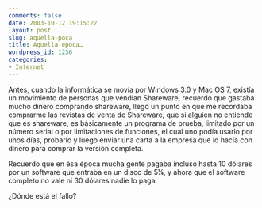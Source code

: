 ```yaml
---
comments: false
date: 2003-10-12 19:15:22
layout: post
slug: aquella-poca
title: Aquella época…
wordpress_id: 1236
categories:
- Internet
---
```


Antes, cuando la informática se movía por Windows 3.0 y Mac OS 7, existía un movimiento de personas que vendían Shareware, recuerdo que gastaba mucho dinero comprando shareware, llegó un punto en que me recordaba comprarme las revistas de venta de Shareware, que si alguien no entiende que es shareware, es básicamente un programa de prueba, limitado por un número serial o por limitaciones de funciones, el cual uno podía usarlo por unos días, probarlo y luego enviar una carta a la empresa que lo hacía con dinero para comprar la versión completa.





Recuerdo que en ésa época mucha gente pagaba incluso hasta 10 dólares por un software que entraba en un disco de 5&frac14;, y ahora que el software completo no vale ni 30 dólares nadie lo paga.





¿Dónde está el fallo?




 
